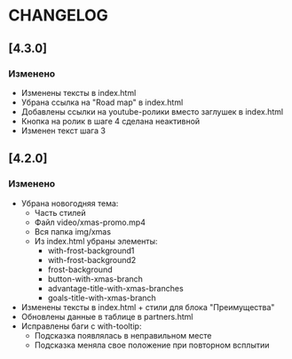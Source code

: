 # CHANGELOG

## [4.3.0]

### Изменено
- Изменены тексты в index.html
- Убрана ссылка на "Road map" в index.html
- Добавлены ссылки на youtube-ролики вместо заглушек в index.html
- Кнопка на ролик в шаге 4 сделана неактивной
- Изменен текст шага 3

## [4.2.0]

### Изменено

- Убрана новогодняя тема: 
  - Часть стилей
  - Файл video/xmas-promo.mp4
  - Вся папка img/xmas
  - Из index.html убраны элементы:
    - with-frost-background1
    - with-frost-background2
    - frost-background
    - button-with-xmas-branch
    - advantage-title-with-xmas-branches
    - goals-title-with-xmas-branch
- Изменены тексты в index.html + стили для блока "Преимущества"
- Обновлены данные в таблице в partners.html
- Исправлены баги с with-tooltip:
  - Подсказка появлялась в неправильном месте
  - Подсказка меняла свое положение при повторном всплытии
